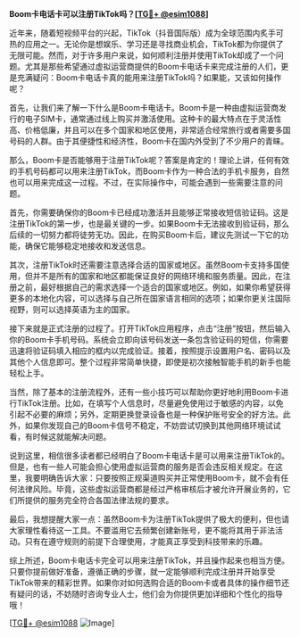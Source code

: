 **Boom卡电话卡可以注册TikTok吗？[[TG💪+ @esim1088](https://t.me/s/esim1088)]**

近年来，随着短视频平台的兴起，TikTok（抖音国际版）成为全球范围内炙手可热的应用之一。无论你是想娱乐、学习还是寻找商业机会，TikTok都为你提供了无限可能。然而，对于许多用户来说，如何顺利注册并使用TikTok却成了一个问题。尤其是那些希望通过虚拟运营商提供的Boom卡电话卡来完成注册的人们，更是充满疑问：Boom卡电话卡真的能用来注册TikTok吗？如果能，又该如何操作呢？

首先，让我们来了解一下什么是Boom卡电话卡。Boom卡是一种由虚拟运营商发行的电子SIM卡，通常通过线上购买并激活使用。这种卡的最大特点在于灵活性高、价格低廉，并且可以在多个国家和地区使用，非常适合经常旅行或者需要多国号码的人群。由于其便捷性和经济性，Boom卡在国内外受到了不少用户的青睐。

那么，Boom卡是否能够用于注册TikTok呢？答案是肯定的！理论上讲，任何有效的手机号码都可以用来注册TikTok，而Boom卡作为一种合法的手机卡服务，自然也可以用来完成这一过程。不过，在实际操作中，可能会遇到一些需要注意的问题。

首先，你需要确保你的Boom卡已经成功激活并且能够正常接收短信验证码。这是注册TikTok的第一步，也是最关键的一步。如果Boom卡无法接收到验证码，那么后续的一切努力都将徒劳无功。因此，在购买Boom卡后，建议先测试一下它的功能，确保它能够稳定地接收和发送信息。

其次，注册TikTok时还需要注意选择合适的国家或地区。虽然Boom卡支持多国使用，但并不是所有的国家和地区都能保证良好的网络环境和服务质量。因此，在注册之前，最好根据自己的需求选择一个适合的国家或地区。例如，如果你希望获得更多的本地化内容，可以选择与自己所在国家语言相同的选项；如果你更关注国际视野，则可以选择英语为主的国家。

接下来就是正式注册的过程了。打开TikTok应用程序，点击“注册”按钮，然后输入你的Boom卡手机号码。系统会立即向该号码发送一条包含验证码的短信，你需要迅速将验证码填入相应的框内以完成验证。接着，按照提示设置用户名、密码以及其他个人信息即可。整个过程非常简单快捷，即使是初次接触智能手机的新手也能轻松上手。

当然，除了基本的注册流程外，还有一些小技巧可以帮助你更好地利用Boom卡进行TikTok注册。比如，在填写个人信息时，尽量避免使用过于敏感的内容，以免引起不必要的麻烦；另外，定期更换登录设备也是一种保护账号安全的好方法。此外，如果你发现自己的Boom卡信号不稳定，不妨尝试切换到其他网络环境试试看，有时候这就能解决问题。

说到这里，相信很多读者都已经明白了Boom卡电话卡是可以用来注册TikTok的。但是，也有一些人可能会担心使用虚拟运营商的服务是否会违反相关规定。在这里，我要明确告诉大家：只要按照正规渠道购买并正常使用Boom卡，就不会有任何法律风险。毕竟，这些虚拟运营商都是经过严格审核后才被允许开展业务的，它们所提供的服务完全符合各国法律法规的要求。

最后，我想提醒大家一点：虽然Boom卡为注册TikTok提供了极大的便利，但也请大家理性看待这一工具。不要滥用它去频繁创建新账号，更不能将其用于非法活动。只有在遵守规则的前提下合理使用，才能真正享受到科技带来的乐趣。

综上所述，Boom卡电话卡完全可以用来注册TikTok，并且操作起来也相当方便。只要你提前做好准备，遵循正确的步骤，就一定能够顺利完成注册并开始享受TikTok带来的精彩世界。如果你对如何选购合适的Boom卡或者具体的操作细节还有疑问的话，不妨随时咨询专业人士，他们会为你提供更加详细和个性化的指导哦！

[[TG💪+ @esim1088](https://t.me/s/esim1088) ![Image](https://i.postimg.cc/4NQfJmqS/Snipaste-2025-05-13-00-14-12.png)]